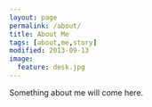 ```yaml
---
layout: page
permalink: /about/
title: About Me
tags: [about,me,story]
modified: 2013-09-13
image:
  feature: desk.jpg
---
```


Something about me will come here.